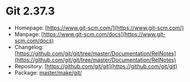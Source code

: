 # Git 2.37.3
 - Homepage: [https://www.git-scm.com/](https://www.git-scm.com/)
 - Manpage: [https://www.git-scm.com/docs](https://www.git-scm.com/docs)
 - Changelog: [https://github.com/git/git/tree/master/Documentation/RelNotes](https://github.com/git/git/tree/master/Documentation/RelNotes)
 - Repository: [https://github.com/git/git](https://github.com/git/git)
 - Package: [master/make/git/](https://github.com/Freetz-NG/freetz-ng/tree/master/make/git/)

